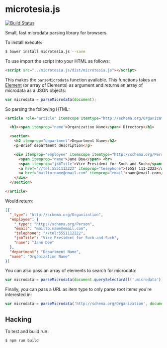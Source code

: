 # microtesia.js

[![Build Status](https://travis-ci.org/rgladwell/microtesia.js.svg?branch=master)](https://travis-ci.org/rgladwell/microtesia.js)

Small, fast microdata parsing library for browsers.

To install execute:

```sh
$ bower install microtesia.js --save
```

To use import the script into your HTML as follows:

```html
<script src="../microtesia.js/dist/microtesia.js"></script>
```

This makes the `parseMicrodata` function available. This functions takes an [Element](https://developer.mozilla.org/en-US/docs/Web/API/Element) (or array of Elements) as argument and returns an array of microdata as a JSON objects:

```js
var microdata = parseMicrodata(document);
```

So parsing the following HTML:

```html
<article role="article" itemscope itemtype="http://schema.org/Organization">

  <h1><span itemprop="name">Organization Name</span> Directory</h1>

  <section>
    <h2 itemprop="department">Department Name</h2>
    <p>Brief department description</p>

    <div itemprop="employee" itemscope itemtype="http://schema.org/Person">
      <span itemprop="name">Jane Doe</span> <br>
      <span itemprop="jobTitle">Vice President for Such-and-Such</span> <br>
      <a href="//tel:5551112222" itemprop="telephone">(555) 111-2222</a> <br>
      <a href="mailto:name@email.com" itemprop="email">name@email.com</a>
    </div>
  </section>

</article>
```

Would return:

```json
[{
  "_type": "http://schema.org/Organization",
  "employee": {
    "_type": "http://schema.org/Person",
    "email": "mailto:name@email.com",
    "telephone": "//tel:5551112222",
    "jobTitle": "Vice President for Such-and-Such",
    "name": "Jane Doe"
  },
  "department": "Department Name",
  "name": "Organization Name"
}]
```

You can also pass an array of elements to search for microdata:

```js
var microdata = parseMicrodata(document.querySelectorAll('.microdata'));
```

Finally, you can pass a URL as item type to only parse root items you're interested in:


```js
var microdata = parseMicrodata('http://schema.org/Organization', document);
```

## Hacking

To test and build run:

```sh
$ npm run build
```
